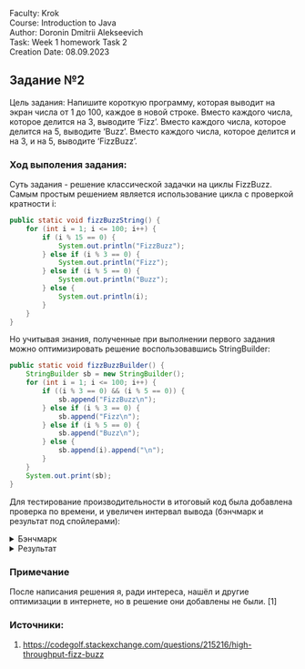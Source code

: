Faculty: Krok  
Course: Introduction to Java  
Author: Doronin Dmitrii Alekseevich  
Task: Week 1 homework Task 2  
Creation Date: 08.09.2023

## Задание №2
Цель задания:
Напишите короткую программу, которая выводит на экран числа от 1 до 100, каждое в новой строке.
Вместо каждого числа, которое делится на 3, выводите ‘Fizz’.
Вместо каждого числа, которое делится на 5, выводите ‘Buzz’.
Вместо каждого числа, которое делится и на 3, и на 5, выводите ‘FizzBuzz’.


### Ход выполения задания:

Суть задания - решение классической задачки на циклы FizzBuzz. Самым простым решением является
использование цикла с проверкой кратности i:

```Java
public static void fizzBuzzString() {
    for (int i = 1; i <= 100; i++) {
        if (i % 15 == 0) {
            System.out.println("FizzBuzz");
        } else if (i % 3 == 0) {
            System.out.println("Fizz");
        } else if (i % 5 == 0) {
            System.out.println("Buzz");
        } else {
            System.out.println(i);
        }
    }
}
```
Но учитывая знания, полученные при выполнении первого задания можно оптимизировать решение
воспользовавшись StringBuilder:
```Java
public static void fizzBuzzBuilder() {
    StringBuilder sb = new StringBuilder();
    for (int i = 1; i <= 100; i++) {
        if ((i % 3 == 0) && (i % 5 == 0)) {
            sb.append("FizzBuzz\n");
        } else if (i % 3 == 0) {
            sb.append("Fizz\n");
        } else if (i % 5 == 0) {
            sb.append("Buzz\n");
        } else {
            sb.append(i).append("\n");
        }
    }
    System.out.print(sb);
}
```

Для тестирование производительности в итоговый код была добавлена проверка по времени, и увеличен интервал вывода (бэнчмарк
и результат под спойлерами):
<details>
<summary>Бэнчмарк</summary>

```Java
package krok.task2;

public class FizzBuzzBenchmark {
    public static void fizzBuzzString() {
        for (int i = 1; i <= 300000; i++) {
            if ((i % 3 == 0) && (i % 5 == 0)) {
                System.out.println("FizzBuzz");
            } else if (i % 3 == 0) {
                System.out.println("Fizz");
            } else if (i % 5 == 0) {
                System.out.println("Buzz");
            } else {
                System.out.println(i);
            }
        }
    }

    public static void fizzBuzzBuilder() {
        StringBuilder sb = new StringBuilder();
        for (int i = 1; i <= 300000; i++) {
            if ((i % 3 == 0) && (i % 5 == 0)) {
                sb.append("FizzBuzz\n");
            } else if (i % 3 == 0) {
                sb.append("Fizz\n");
            } else if (i % 5 == 0) {
                sb.append("Buzz\n");
            } else {
                sb.append(i).append("\n");
            }
        }
        System.out.print(sb);
    }

    public static void main(String[] args) {
        long startTime = System.currentTimeMillis();
        fizzBuzzString();
        long endTime = System.currentTimeMillis();
        long startTime2 = System.currentTimeMillis();
        fizzBuzzBuilder();
        long endTime2 = System.currentTimeMillis();
        System.out.println("Execution time for String: " + (endTime - startTime) + "ms");
        System.out.println("Execution time StringBuilder: " + (endTime2 - startTime2) + "ms");
    }
}

```

![screenshot_1](https://github.com/Korpenter/club/assets/141184937/3d7bdf4e-d2a6-4e43-bedd-88c3e1f7fb16)
</details>

<details>
<summary>Результат</summary>

```Java
package krok.task2;

public class FizzBuzz {
    public static void main(String[] args) {
        StringBuilder sb = new StringBuilder();
        for (int i = 1; i <= 100; i++) {
            if ((i % 3 == 0) && (i % 5 == 0)) {
                sb.append("FizzBuzz\n");
            } else if (i % 3 == 0) {
                sb.append("Fizz\n");
            } else if (i % 5 == 0) {
                sb.append("Buzz\n");
            } else {
                sb.append(i).append("\n");
            }
        }
        System.out.print(sb);
    }
}
```

![screenshot_2](https://github.com/Korpenter/club/assets/141184937/d8962407-8bcc-4339-a984-d202793744c9)
</details>

### Примечание
После написания решения я, ради интереса, нашёл и другие оптимизации в интернете, но в решение они добавлены
не были. [1]

### Источники:
1. https://codegolf.stackexchange.com/questions/215216/high-throughput-fizz-buzz